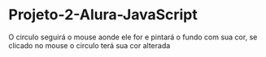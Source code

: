 # Projeto-2-Alura-JavaScript
O circulo seguirá o mouse aonde ele for e pintará o fundo com sua cor, se clicado no mouse o circulo terá sua cor alterada 
